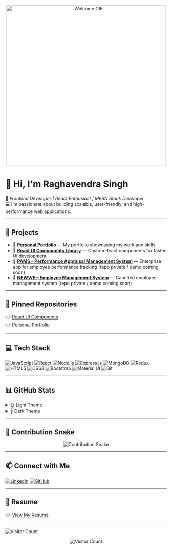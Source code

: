 <p align="center">
  <img src="https://media.giphy.com/media/26tn33aiTi1jkl6H6/giphy.gif" alt="Welcome GIF" width="500"/>
</p>

# 👋 Hi, I'm **Raghavendra Singh**

🌟 *Frontend Developer | React Enthusiast | MERN Stack Developer*  
💻 I’m passionate about building scalable, user-friendly, and high-performance web applications.

---

## 🚀 **Projects**
- 🔗 [**Personal Portfolio**](https://raghav768.github.io/Portfolio_Public/) — My portfolio showcasing my work and skills  
- 🔗 [**React UI Components Library**](https://github.com/raghav768/react-ui-library) — Custom React components for faster UI development  
- 🔗 [**PAMS – Performance Appraisal Management System**](#) — Enterprise app for employee performance tracking (repo private / demo coming soon)  
- 🔗 [**NEWWE – Employee Management System**](#) — Gamified employee management system (repo private / demo coming soon)

---

## 📌 **Pinned Repositories**
👉 [React UI Components](https://github.com/raghav768/react-ui-library)  
👉 [Personal Portfolio](https://github.com/raghav768/Portfolio_Public)

---

## 💻 **Tech Stack**
![JavaScript](https://img.shields.io/badge/JavaScript-F7DF1E?logo=javascript&logoColor=black)
![React](https://img.shields.io/badge/React-20232A?logo=react&logoColor=61DAFB)
![Node.js](https://img.shields.io/badge/Node.js-43853D?logo=node-dot-js&logoColor=white)
![Express.js](https://img.shields.io/badge/Express.js-000000?logo=express&logoColor=white)
![MongoDB](https://img.shields.io/badge/MongoDB-4EA94B?logo=mongodb&logoColor=white)
![Redux](https://img.shields.io/badge/Redux-593D88?logo=redux&logoColor=white)
![HTML5](https://img.shields.io/badge/HTML5-E34F26?logo=html5&logoColor=white)
![CSS3](https://img.shields.io/badge/CSS3-1572B6?logo=css3&logoColor=white)
![Bootstrap](https://img.shields.io/badge/Bootstrap-563D7C?logo=bootstrap&logoColor=white)
![Material UI](https://img.shields.io/badge/Material--UI-0081CB?logo=mui&logoColor=white)
![Git](https://img.shields.io/badge/Git-F05032?logo=git&logoColor=white)

---

## 📊 **GitHub Stats**
<details>
<summary>🌞 Light Theme</summary>
<p align="center">
  <img src="https://github-readme-stats.vercel.app/api?username=raghav768&show_icons=true&theme=default" />
  <img src="https://github-readme-stats.vercel.app/api/top-langs/?username=raghav768&layout=compact&theme=default" />
</p>
</details>

<details>
<summary>🌙 Dark Theme</summary>
<p align="center">
  <img src="https://github-readme-stats.vercel.app/api?username=raghav768&show_icons=true&theme=react" />
  <img src="https://github-readme-stats.vercel.app/api/top-langs/?username=raghav768&layout=compact&theme=react" />
</p>
</details>

---

## 🐍 **Contribution Snake**
<p align="center">
  <img src="https://github.com/raghav768/raghav768/raw/output/github-contribution-grid-snake.svg" alt="Contribution Snake"/>
</p>

---

## 📫 **Connect with Me**
[![LinkedIn](https://img.shields.io/badge/LinkedIn-0077B5?logo=linkedin&logoColor=white)](https://www.linkedin.com/in/raghav2608)
[![GitHub](https://img.shields.io/badge/GitHub-181717?logo=github&logoColor=white)](https://github.com/raghav768)

---

## 📄 **Resume**
👉 [View My Resume](https://raghav768.github.io/resume.pdf)

---

![Visitor Count](https://komarev.com/ghpvc/?username=raghav768&style=flat-square)


<p align="center">
  <img src="https://komarev.com/ghpvc/?username=raghav768&style=for-the-badge" alt="Visitor Count"/>
</p>
